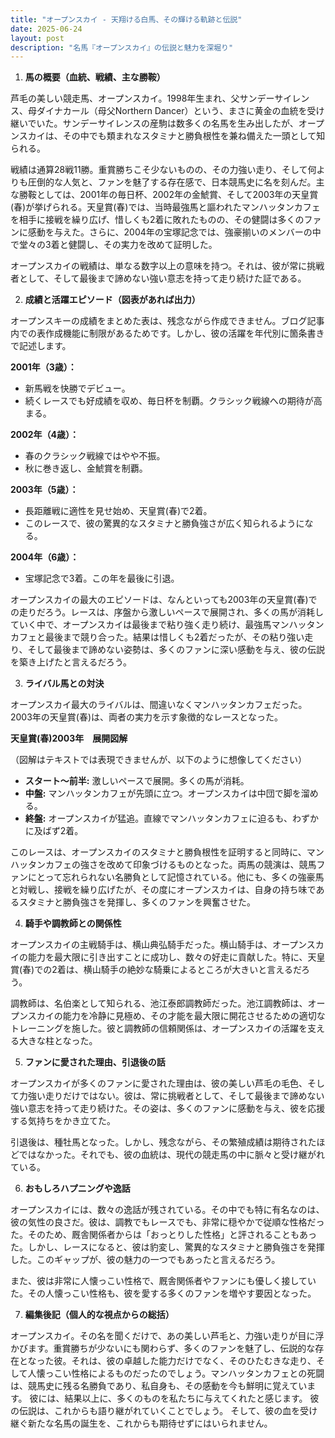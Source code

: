 ```yaml
---
title: "オープンスカイ - 天翔ける白馬、その輝ける軌跡と伝説"
date: 2025-06-24
layout: post
description: "名馬『オープンスカイ』の伝説と魅力を深堀り"
---
```


1. **馬の概要（血統、戦績、主な勝鞍）**

芦毛の美しい競走馬、オープンスカイ。1998年生まれ、父サンデーサイレンス、母ダイナカール（母父Northern Dancer）という、まさに黄金の血統を受け継いでいた。サンデーサイレンスの産駒は数多くの名馬を生み出したが、オープンスカイは、その中でも類まれなスタミナと勝負根性を兼ね備えた一頭として知られる。

戦績は通算28戦11勝。重賞勝ちこそ少ないものの、その力強い走り、そして何よりも圧倒的な人気と、ファンを魅了する存在感で、日本競馬史に名を刻んだ。主な勝鞍としては、2001年の毎日杯、2002年の金鯱賞、そして2003年の天皇賞(春)が挙げられる。天皇賞(春)では、当時最強馬と謳われたマンハッタンカフェを相手に接戦を繰り広げ、惜しくも2着に敗れたものの、その健闘は多くのファンに感動を与えた。さらに、2004年の宝塚記念では、強豪揃いのメンバーの中で堂々の3着と健闘し、その実力を改めて証明した。

オープンスカイの戦績は、単なる数字以上の意味を持つ。それは、彼が常に挑戦者として、そして最後まで諦めない強い意志を持って走り続けた証である。


2. **成績と活躍エピソード（図表があれば出力）**

オープンスキーの成績をまとめた表は、残念ながら作成できません。ブログ記事内での表作成機能に制限があるためです。しかし、彼の活躍を年代別に箇条書きで記述します。

**2001年（3歳）：**
* 新馬戦を快勝でデビュー。
* 続くレースでも好成績を収め、毎日杯を制覇。クラシック戦線への期待が高まる。

**2002年（4歳）：**
* 春のクラシック戦線ではやや不振。
* 秋に巻き返し、金鯱賞を制覇。

**2003年（5歳）：**
* 長距離戦に適性を見せ始め、天皇賞(春)で2着。
* このレースで、彼の驚異的なスタミナと勝負強さが広く知られるようになる。

**2004年（6歳）：**
* 宝塚記念で3着。この年を最後に引退。

オープンスカイの最大のエピソードは、なんといっても2003年の天皇賞(春)での走りだろう。レースは、序盤から激しいペースで展開され、多くの馬が消耗していく中で、オープンスカイは最後まで粘り強く走り続け、最強馬マンハッタンカフェと最後まで競り合った。結果は惜しくも2着だったが、その粘り強い走り、そして最後まで諦めない姿勢は、多くのファンに深い感動を与え、彼の伝説を築き上げたと言えるだろう。


3. **ライバル馬との対決**

オープンスカイ最大のライバルは、間違いなくマンハッタンカフェだった。2003年の天皇賞(春)は、両者の実力を示す象徴的なレースとなった。

**天皇賞(春)2003年　展開図解**

（図解はテキストでは表現できませんが、以下のように想像してください）

* **スタート～前半:**  激しいペースで展開。多くの馬が消耗。
* **中盤:** マンハッタンカフェが先頭に立つ。オープンスカイは中団で脚を溜める。
* **終盤:** オープンスカイが猛追。直線でマンハッタンカフェに迫るも、わずかに及ばず2着。

このレースは、オープンスカイのスタミナと勝負根性を証明すると同時に、マンハッタンカフェの強さを改めて印象づけるものとなった。両馬の競演は、競馬ファンにとって忘れられない名勝負として記憶されている。他にも、多くの強豪馬と対戦し、接戦を繰り広げたが、その度にオープンスカイは、自身の持ち味であるスタミナと勝負強さを発揮し、多くのファンを興奮させた。


4. **騎手や調教師との関係性**

オープンスカイの主戦騎手は、横山典弘騎手だった。横山騎手は、オープンスカイの能力を最大限に引き出すことに成功し、数々の好走に貢献した。特に、天皇賞(春)での2着は、横山騎手の絶妙な騎乗によるところが大きいと言えるだろう。

調教師は、名伯楽として知られる、池江泰郎調教師だった。池江調教師は、オープンスカイの能力を冷静に見極め、その才能を最大限に開花させるための適切なトレーニングを施した。彼と調教師の信頼関係は、オープンスカイの活躍を支える大きな柱となった。


5. **ファンに愛された理由、引退後の話**

オープンスカイが多くのファンに愛された理由は、彼の美しい芦毛の毛色、そして力強い走りだけではない。彼は、常に挑戦者として、そして最後まで諦めない強い意志を持って走り続けた。その姿は、多くのファンに感動を与え、彼を応援する気持ちをかき立てた。

引退後は、種牡馬となった。しかし、残念ながら、その繁殖成績は期待されたほどではなかった。それでも、彼の血統は、現代の競走馬の中に脈々と受け継がれている。


6. **おもしろハプニングや逸話**

オープンスカイには、数々の逸話が残されている。その中でも特に有名なのは、彼の気性の良さだ。彼は、調教でもレースでも、非常に穏やかで従順な性格だった。そのため、厩舎関係者からは「おっとりした性格」と評されることもあった。しかし、レースになると、彼は豹変し、驚異的なスタミナと勝負強さを発揮した。このギャップが、彼の魅力の一つでもあったと言えるだろう。

また、彼は非常に人懐っこい性格で、厩舎関係者やファンにも優しく接していた。その人懐っこい性格も、彼を愛する多くのファンを増やす要因となった。


7. **編集後記（個人的な視点からの総括）**

オープンスカイ。その名を聞くだけで、あの美しい芦毛と、力強い走りが目に浮かびます。重賞勝ちが少ないにも関わらず、多くのファンを魅了し、伝説的な存在となった彼。それは、彼の卓越した能力だけでなく、そのひたむきな走り、そして人懐っこい性格によるものだったのでしょう。マンハッタンカフェとの死闘は、競馬史に残る名勝負であり、私自身も、その感動を今も鮮明に覚えています。  彼には、結果以上に、多くのものを私たちに与えてくれたと感じます。  彼の伝説は、これからも語り継がれていくことでしょう。  そして、彼の血を受け継ぐ新たな名馬の誕生を、これからも期待せずにはいられません。
